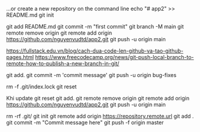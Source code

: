 …or create a new repository on the command line
echo "# app2" >> README.md
git init

git add README.md
git commit -m "first commit"
git branch -M main
git remote remove origin
git remote add origin https://github.com/nguyenvudtd/app2.git
git push -u origin main

https://fullstack.edu.vn/blog/cach-dua-code-len-github-va-tao-github-pages.html
https://www.freecodecamp.org/news/git-push-local-branch-to-remote-how-to-publish-a-new-branch-in-git/

git add.
git commit -m 'commit message'
git push -u origin bug-fixes

rm -f .git/index.lock
git reset

Khi update
git reset
git add.
git remote remove origin
git remote add origin https://github.com/nguyenvudtd/app2.git
git push -u origin main

rm -rf .git/
git init
git remote add origin https://repository.remote.url
git add .
git commit -m "Commit message here"
git push -f origin master
